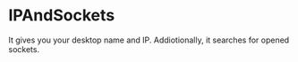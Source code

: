 # IPAndSockets
It gives you your desktop name and IP.
Addiotionally, it searches for opened sockets.